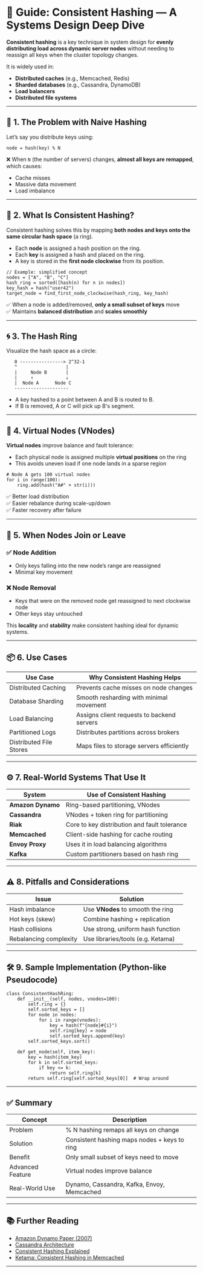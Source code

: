 # 🔄 Guide: Consistent Hashing — A Systems Design Deep Dive

**Consistent hashing** is a key technique in system design for **evenly distributing load across dynamic server nodes** without needing to reassign all keys when the cluster topology changes.

It is widely used in:
- **Distributed caches** (e.g., Memcached, Redis)
- **Sharded databases** (e.g., Cassandra, DynamoDB)
- **Load balancers**
- **Distributed file systems**

---

## 🎯 1. The Problem with Naive Hashing

Let’s say you distribute keys using:
```
node = hash(key) % N
```

❌ When `N` (the number of servers) changes, **almost all keys are remapped**, which causes:
- Cache misses
- Massive data movement
- Load imbalance

---

## 🧠 2. What Is Consistent Hashing?

Consistent hashing solves this by mapping **both nodes and keys onto the same circular hash space** (a ring). 

- Each **node** is assigned a hash position on the ring.
- Each **key** is assigned a hash and placed on the ring.
- A key is stored in the **first node clockwise** from its position.

```
// Example: simplified concept
nodes = ["A", "B", "C"]
hash_ring = sorted([hash(n) for n in nodes])
key_hash = hash("user42")
target_node = find_first_node_clockwise(hash_ring, key_hash)
```

✅ When a node is added/removed, **only a small subset of keys** move  
✅ Maintains **balanced distribution** and **scales smoothly**

---

## 🌀 3. The Hash Ring

Visualize the hash space as a circle:

```
   0 ----------------> 2^32-1
   ^                  |
   |     Node B       |
   |     ↑            ↓
   |  Node A      Node C
   --------------------
```

- A key hashed to a point between A and B is routed to B.
- If B is removed, A or C will pick up B's segment.

---

## 🧩 4. Virtual Nodes (VNodes)

**Virtual nodes** improve balance and fault tolerance:

- Each physical node is assigned multiple **virtual positions** on the ring
- This avoids uneven load if one node lands in a sparse region

```
# Node A gets 100 virtual nodes
for i in range(100):
    ring.add(hash("A#" + str(i)))
```

✅ Better load distribution  
✅ Easier rebalance during scale-up/down  
✅ Faster recovery after failure

---

## 🔄 5. When Nodes Join or Leave

### ✅ Node Addition
- Only keys falling into the new node’s range are reassigned
- Minimal key movement

### ❌ Node Removal
- Keys that were on the removed node get reassigned to next clockwise node
- Other keys stay untouched

This **locality** and **stability** make consistent hashing ideal for dynamic systems.

---

## 📦 6. Use Cases
| Use Case                | Why Consistent Hashing Helps                |
|-------------------------|---------------------------------------------|
| Distributed Caching     | Prevents cache misses on node changes       |
| Database Sharding       | Smooth resharding with minimal movement     |
| Load Balancing          | Assigns client requests to backend servers  |
| Partitioned Logs        | Distributes partitions across brokers       |
| Distributed File Stores | Maps files to storage servers efficiently   |

---

## ⚙️ 7. Real-World Systems That Use It
| System         | Use of Consistent Hashing             |
|----------------|----------------------------------------|
| **Amazon Dynamo** | Ring-based partitioning, VNodes         |
| **Cassandra**     | VNodes + token ring for partitioning   |
| **Riak**          | Core to key distribution and fault tolerance |
| **Memcached**     | Client-side hashing for cache routing  |
| **Envoy Proxy**   | Uses it in load balancing algorithms   |
| **Kafka**         | Custom partitioners based on hash ring |

---

## ⚠️ 8. Pitfalls and Considerations
| Issue                  | Solution                           |
|------------------------|------------------------------------|
| Hash imbalance         | Use **VNodes** to smooth the ring  |
| Hot keys (skew)        | Combine hashing + replication      |
| Hash collisions        | Use strong, uniform hash function  |
| Rebalancing complexity | Use libraries/tools (e.g. Ketama)  |

---

## 🛠️ 9. Sample Implementation (Python-like Pseudocode)

```
class ConsistentHashRing:
    def __init__(self, nodes, vnodes=100):
        self.ring = {}
        self.sorted_keys = []
        for node in nodes:
            for i in range(vnodes):
                key = hash(f"{node}#{i}")
                self.ring[key] = node
                self.sorted_keys.append(key)
        self.sorted_keys.sort()

    def get_node(self, item_key):
        key = hash(item_key)
        for k in self.sorted_keys:
            if key <= k:
                return self.ring[k]
        return self.ring[self.sorted_keys[0]]  # Wrap around
```

---

## ✅ Summary
| Concept           | Description                                     |
|-------------------|-------------------------------------------------|
| Problem           | % N hashing remaps all keys on change           |
| Solution          | Consistent hashing maps nodes + keys to ring   |
| Benefit           | Only small subset of keys need to move          |
| Advanced Feature  | Virtual nodes improve balance                   |
| Real-World Use    | Dynamo, Cassandra, Kafka, Envoy, Memcached     |

---

## 📚 Further Reading

- [Amazon Dynamo Paper (2007)](https://www.allthingsdistributed.com/2007/10/amazons_dynamo.html)
- [Cassandra Architecture](https://cassandra.apache.org/doc/latest/cassandra/architecture/index.html)
- [Consistent Hashing Explained](https://tom-e-white.com/2007/11/consistent-hashing.html)
- [Ketama: Consistent Hashing in Memcached](https://github.com/RJ/ketama)

---
